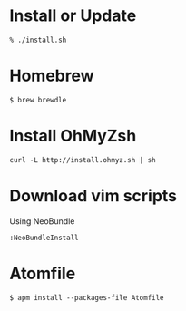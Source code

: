 # Install or Update

```
% ./install.sh
```

# Homebrew

    $ brew brewdle


# Install OhMyZsh

```
curl -L http://install.ohmyz.sh | sh
```

# Download vim scripts

Using NeoBundle

```
:NeoBundleInstall
```

# Atomfile

    $ apm install --packages-file Atomfile
